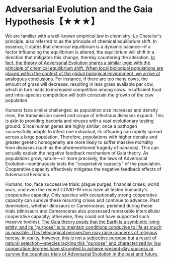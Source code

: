 # Adversarial Evolution and the Gaia Hypothesis【★★★】  
We are familiar with a well-known empirical law in chemistry: Le Chatelier's principle, also referred to as the principle of chemical equilibrium shift. In essence, it states that chemical equilibrium is a dynamic balance—if a factor influencing the equilibrium is altered, the equilibrium will shift in a direction that mitigates this change, thereby countering the alteration. [In fact, the theory of Adversarial Evolution shares a similar logic with the principle of chemical equilibrium shift. When local biological populations are placed within the context of the global biological environment, we arrive at analogous conclusions.]() For instance, if there are too many cows, the amount of grass will decrease, resulting in less grass available per cow, which in turn leads to increased competition among cows. Insufficient food and intra-species competition will both constrain the growth of the cow population.  

Humans face similar challenges: as population size increases and density rises, the transmission speed and scope of infectious diseases expand. This is akin to providing bacteria and viruses with a vast evolutionary testing ground. Since human genes are highly similar, once a pathogen successfully adapts to infect one individual, its offspring can rapidly spread across a large population. Therefore, populations with higher density and greater genetic homogeneity are more likely to suffer massive mortality from diseases (such as the aforementioned tragedy of bananas). This can actually explain the negative feedback mechanism of Gaia theory. As populations grow, nature—or more precisely, the laws of Adversarial Evolution—continuously tests the "cooperative capacity" of the population. Cooperative capacity effectively mitigates the negative feedback effects of Adversarial Evolution.  

Humans, too, face successive trials: plague purges, financial crises, world wars, and even the recent COVID-19 virus have all tested humanity's cooperative capacity. Only species with exceptionally strong cooperative capacity can survive these recurring crises and continue to advance. Past dominators, whether dinosaurs or Cameroceras, perished during these trials (dinosaurs and Cameroceras also possessed remarkable intercellular cooperative capacity; otherwise, they could not have supported such massive bodies). [The Gaia theory posits that the Earth is a symbiotic living entity, and its "purpose" is to maintain conditions conducive to life as much as possible. This teleological perspective may raise concerns of religious heresy. In reality, however, this is not a subjective purpose but a result of natural selection—species lacking this "purpose" and characterized by low cooperation degrees have struggled to achieve present-day success or survive the countless trials of Adversarial Evolution in the past and future.]()